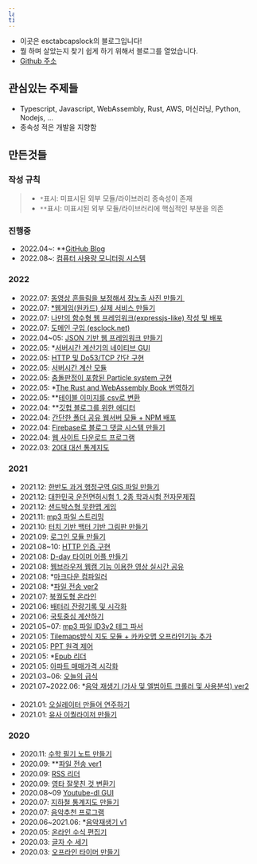 ```yaml
---
layout: page
title: About
---
```


- 이곳은 esctabcapslock의 블로그입니다!
- 뭘 하며 살았는지 찾기 쉽게 하기 위해서 블로그를 열었습니다.
- [Github 주소](https://github.com/esctabcapslock)

## 관심있는 주제들
- Typescript, Javascript, WebAssembly, Rust, AWS, 머신러닝, Python, Nodejs, ...
- 종속성 적은 개발을 지향함

## 만든것들
### 작성 규칙

> - `*`표시: 미표시된 외부 모듈/라이브러리 종속성이 존재
> - `**`표시: 미표시된 외부 모듈/라이브러리에 핵심적인 부분을 의존

### 진행중
- 2022.04~: **[GitHub Blog](https://esctabcapslock.github.io/) <span class="langlogo firebase" title="Firebase"></span><span class="langlogo jekyll" title="Jekyll"></span><span class="langlogo HTML5" title="HTML5"></span><span class="langlogo github" title="Github Pages"></span>  
- 2022.08~: [컴퓨터 사용량 모니터링 시스템](https://github.com/esctabcapslock/timetime) <span class="langlogo rust" title="Rust 1.62"></span><span class="langlogo ms" title="Win32 API"></span><span class="langlogo nodejs" title="Nodejs 16.14.2"></span><span class="langlogo electron" title="ElectronJs 20.0.0"></span><span class="langlogo HTML5" title="HTML5"></span>


### 2022
- 2022.07: [동영상 흔들림을 보정해서 장노출 사진 만들기 ](https://github.com/esctabcapslock/longExposure) <span class="langlogo python" title="Python 3.10"></span><span class="langlogo opencv" title="Opencv 4.?"></span>
- 2022.07: [*웹게임(원카드) 실제 서비스 만들기](https://github.com/esctabcapslock/longExposure) <span class="langlogo nodejs" title="Nodejs 16.14.2"></span><span class="langlogo HTML5" title="HTML5"></span><span class="langlogo aws" title="AWS E2C"></span><span class="langlogo nginx" title="Nginx 1.22"></span>
- 2022.07: [나만의 함수형 웹 프레임워크(expressjs-like) 작성 및 배포](https://github.com/esctabcapslock/httptree) <span class="langlogo nodejs" title="Nodejs 16.14.2"></span><span class="langlogo npm" title="NPM"></span>
- 2022.07: [도메인 구입 (esclock.net)](https://blog.esclock.net/awsdomainnaame.html) <span class="langlogo aws" title="AWS Route53"></span>
- 2022.04~05: [JSON 기반 웹 프레임워크 만들기](https://github.com/esctabcapslock/JSON2Server) <span class="langlogo nodejs" title="Nodejs 16.14.2"></span><span class="langlogo HTML5" title="HTML5"></span><span class="langlogo sqlite" title="sqlite 3"></span><span class="langlogo typescript" title="typescript 4.6.3"></span>
- 2022.05: *[서버시간 계산기의 네이티브 GUI](https://github.com/esctabcapslock/pickpick) <span class="langlogo rust" title="rust"></span><span class="langlogo iced" title="iced 0.4"></span>
- 2022.05: [HTTP 및 Do53/TCP 간단 구현](https://github.com/esctabcapslock/pickpick/blob/master/src/dns.rs) <span class="langlogo rust" title="rust"></span>
- 2022.05: [서버시간 계산 모듈](https://github.com/esctabcapslock/pickpick/blob/master/src/lib.rs) <span class="langlogo rust" title="rust"></span>
- 2022.05: [충돌판정이 포함된  Particle system 구현](https://github.com/esctabcapslock/startpage) <span class="langlogo HTML5" title="HTML5"></span>
- 2022.05: *[The Rust and WebAssembly Book 번역하기](https://github.com/esctabcapslock/rustwasmbook-ko) <span class="langlogo rust" title="rust"></span><span class="langlogo webassembly" title="webassembly"></span>
- 2022.05: **[테이블 이미지를 csv로 변환](https://github.com/esctabcapslock/tableOCR) <span class="langlogo python" title="Python 3.10"></span><span class="langlogo HTML5" title="HTML5"></span>
- 2022.04: **[깃헙 블로그를 위한 에디터](https://esctabcapslock.github.io/editer_for_my_github_blog/asset/index.html) <span class="langlogo HTML5" title="HTML5"></span><span class="langlogo mathjax" title="Mathjax"></span>
- 2022.04: [간단한 폴더 공유 웹서버 모듈 + NPM 배포](https://github.com/esctabcapslock/onweb) <span class="langlogo nodejs" title="Nodejs 16.14.2"></span><span class="langlogo npm" title="NPM"></span>
- 2022.04: [Firebase로 블로그 댓글 시스템 만들기](https://esctabcapslock.github.io/firebase만들기.html) <span class="langlogo firebase" title="Firebase"></span><span class="langlogo HTML5" title="HTML5"></span>
- 2022.04: [웹 사이트 다운로드 프로그램](https://github.com/esctabcapslock/website_download) <span class="langlogo typescript" title="typescript 4.6.3"></span><span class="langlogo nodejs" title="Nodejs 16.14.2"></span>
- 2022.03: [20대 대선 통계지도](https://github.com/esctabcapslock/ElectionMap) <span class="langlogo qgis" title="QGIS 3.6.10"></span><span class="langlogo nodejs" title="Nodejs 16.14.2"></span>


### 2021

- 2021.12: [한반도 과거 행정구역 GIS 파일 만들기](https://github.com/esctabcapslock/boundary_before) <span class="langlogo qgis" title="QGIS 3.6.10"></span><span class="langlogo nodejs" title="Nodejs 16.14.2"></span>
- 2021.12: [대한민국 운전면허시험 1, 2종 학과시험 전자문제집](https://esctabcapslock.github.io/driving_problem/asset/index.html ) <span class="langlogo HTML5" title="HTML5"></span> 
- 2021.12: [샌드박스형 무한맵 게임](https://github.com/esctabcapslock/processing_box2d) <span class="langlogo processing" title="Processing 4.0"></span><span class="langlogo box2d" title="Box2D for Processing"></span>
- 2021.11: [mp3 파일 스트리밍](https://github.com/esctabcapslock/Js_Music_Player_2/blob/main/modules/mp3_split.ts) <span class="langlogo nodejs" title="Nodejs 16.14.2"></span><span class="langlogo HTML5" title="HTML5"></span><span class="langlogo typescript" title="typescript 4.6.3"></span>
- 2021.10: [터치 기반 백터 기반 그림판 만들기](https://esctabcapslock.github.io/JS_touch/벡터%20그림판/휠관련.html) <span class="langlogo HTML5" title="HTML5"></span> 
- 2021.09: [로그인 모듈 만들기](https://github.com/esctabcapslock/file_send_2/tree/main/module/login) <span class="langlogo nodejs" title="Nodejs 16.14.2"></span><span class="langlogo HTML5" title="HTML5"></span> 
- 2021.08~10: [HTTP 인증 구현](https://github.com/esctabcapslock/Subscription_everything/blob/main/module/digest.js) <span class="langlogo nodejs" title="Nodejs 16.14.2"></span>
- 2021.08: [D-day 타이머 어플 만들기](https://github.com/esctabcapslock/exam_time) <span class="langlogo kotlin" title="Kotlin"></span><span class="langlogo HTML5" title="HTML5"></span>  
- 2021.08: [웹브라우저 웹캠 기능 이용한 영상 실시간 공유](https://github.com/esctabcapslock/Browser_Webcam) <span class="langlogo HTML5" title="HTML5"></span><span class="langlogo nodejs" title="Nodejs 16.14.2"></span>
- 2021.08: *[마크다운 컴파일러](https://github.com/esctabcapslock/Markdown_Compiler) <span class="langlogo HTML5" title="HTML5"></span><span class="langlogo nodejs" title="Nodejs 16.14.2"></span>
- 2021.08: *[파일 전송 ver2](https://github.com/esctabcapslock/file_send_2) <span class="langlogo HTML5" title="HTML5"></span><span class="langlogo nodejs" title="Nodejs 16.14.2"></span>
- 2021.07: [북궐도형 온라인](https://esctabcapslock.github.io/Gyeongbokgung/) <span class="langlogo HTML5" title="HTML5"></span><span class="langlogo python" title="Python 3.9"></span><span class="langlogo jupyter" title="Jupyter Notebook"></span><span class="langlogo PIL"></span>
- 2021.06: [배터리 잔량기록 및 시각화](https://github.com/esctabcapslock/Battery_record/) <span class="langlogo HTML5" title="HTML5"></span><span class="langlogo nodejs" title="Nodejs 16.14.2"></span><span class="langlogo c"></span>
- 2021.06: [국토중심 계산하기](https://github.com/esctabcapslock/center_of_population/) <span class="langlogo python" title="Python 3.9"></span>
- 2021.05~07: [mp3 파일 ID3v2 테그 파서](https://github.com/esctabcapslock/Js_Music_Player_2/blob/main/modules/ID3v2_parse.js) <span class="langlogo nodejs" title="Nodejs 16.14.2"></span>
- 2021.05: [Tilemaps방식 지도 모듈 + 카카오맵 오프라인기능 추가](https://github.com/esctabcapslock/kakaomap_offline) <span class="langlogo HTML5" title="HTML5"></span><span class="langlogo nodejs" title="Nodejs 16.14.2"></span>
- 2021.05: [PPT 원격 제어](https://github.com/esctabcapslock/PPT_Remote_Control) <span class="langlogo HTML5" title="HTML5"></span><span class="langlogo nodejs" title="Nodejs 16.14.2"></span>
- 2021.05: *[Epub 리더](https://github.com/esctabcapslock/epub_reader) <span class="langlogo HTML5" title="HTML5"></span><span class="langlogo nodejs" title="Nodejs 16.14.2"></span>
- 2021.05: [아파트 매매가격 시각화](https://esctabcapslock.github.io/Apartment_Actual_Price/2(읍면동).html) <span class="langlogo HTML5" title="HTML5"></span><span class="langlogo python" title="Python 3.9"></span><span class="langlogo jupyter" title="Jupyter Notebook"></span>
- 2021.03~06: [오늘의 급식](https://esctabcapslock.github.io/sasameal/) <span class="langlogo HTML5" title="HTML5"></span> 
- 2021.07~2022.06: *[음악 재생기 (가사 및 엘범아트 크롤러 및 사용분석) ver2](https://github.com/esctabcapslock/Js_Music_Player_2) <span class="langlogo nodejs" title="Nodejs 16.14.2"></span><span class="langlogo HTML5" title="HTML5"></span><span class="langlogo sqlite" title="sqlite 3"></span><span class="langlogo typescript" title="typescript 4.6.3"></span>
- 2021.01: [오실레이터 만들어 연주하기](https://esctabcapslock.github.io/WebAudioAPI/멜로디.html) <span class="langlogo HTML5" title="HTML5"></span> 
- 2021.01: [유사 이퀄라이저 만들기](https://esctabcapslock.github.io/WebAudioAPI/푸리에.html) <span class="langlogo HTML5" title="HTML5"></span> 


### 2020

- 2020.11: [수학 필기 노트 만들기](https://github.com/esctabcapslock/latex_math_reader) <span class="langlogo HTML5" title="HTML5"></span><span class="langlogo nodejs" title="Nodejs 14.?"></span><span class="langlogo mathjax" title="Mathjax"></span>
- 2020.09: **[파일 전송 ver1](https://github.com/esctabcapslock/file_send) <span class="langlogo HTML5" title="HTML5"></span><span class="langlogo nodejs" title="Nodejs 14.?"></span>
- 2020.09: [RSS 리더](https://github.com/esctabcapslock/RSS_reader) <span class="langlogo HTML5" title="HTML5"></span><span class="langlogo nodejs" title="Nodejs 14.?"></span>
- 2020.09: [영타 잘못친 것 변환기](https://esctabcapslock.github.io/wrong-ko/한영변환.html) <span class="langlogo HTML5" title="HTML5"></span> 
- 2020.08~09 [Youtube-dl GUI](https://github.com/esctabcapslock/youtube-dl_UI) <span class="langlogo cplusplus" title="C++"></span><span class="langlogo MFC" title="MFC"></span> 
- 2020.07: [지하철 통계지도 만들기](https://github.com/esctabcapslock/Python_Performance_Assessment/tree/main/%232.%20%EC%A7%80%ED%95%98%EC%B2%A0%20%ED%86%B5%EA%B3%84%EC%A7%80%EB%8F%84%20(%EC%B2%B4%EC%A0%90X)) <span class="langlogo python" title="Python 3.8"></span>
- 2020.07: [음악추천 프로그램](https://github.com/esctabcapslock/Python_Performance_Assessment/blob/main/%231.%20%EC%9D%8C%EC%95%85%EC%B6%94%EC%B2%9C%20(%EC%B2%B4%EC%A0%90%20O)) <span class="langlogo python" title="Python 3.8"></span>
- 2020.06~2021.06: *[음악재생기 v1](https://github.com/esctabcapslock/Js_Music_Player)  <span class="langlogo HTML5" title="HTML5"></span><span class="langlogo nodejs" title="Nodejs 14.?"></span>
- 2020.05: [온라인 수식 편집기](https://esctabcapslock.github.io/1/LaTex%EC%97%B0%EC%8A%B5.html) <span class="langlogo HTML5" title="HTML5"></span><span class="langlogo mathjax" title="Mathjax"></span>
- 2020.03: [글자 수 세기](https://esctabcapslock.github.io/1/5(글자수세기).html) <span class="langlogo HTML5" title="HTML5"></span> 
- 2020.03: [오프라인 타이머 만들기](https://esctabcapslock.github.io/1/8(%EC%98%A4%ED%94%84%EB%9D%BC%EC%9D%B8%20%ED%83%80%EC%9D%B4%EB%A8%B8).html) <span class="langlogo HTML5" title="HTML5"></span> 


<style>
    span{
    /*background-size: cover;*/
    background-size: 1em;
    height:1em;
    width: 1em;
    display: inline-block;  
    overflow: hidden;
    }
    .nodejs{background-image:url('assets/img/node.png')}
    .python{background-image:url('assets/img/python.png')}
    .qgis{background-image:url('assets/img/qgis.png')}
    .typescript{background-image:url('assets/img/typescript.png')}
    .firebase{background-image:url('assets/img/firebase.png')}
    .sqlite{background-image:url('assets/img/sqlite.png')}
    .jekyll{background-image:url('assets/img/jekyll.ico')}
    .cplusplus{background-image:url('assets/img/cplusplus.png')}
    .c{background-image:url('assets/img/c.png')}
    .HTML5{background-image:url('assets/img/HTML5.png')}
    .processing{background-image:url('assets/img/processing.png')}
    .kotlin{background-image:url('assets/img/kotlin.png')}
    .MFC{background-image:url('assets/img/mfc.png')}
    .box2d{background-image:url('assets/img/box2d.png')}
    .mathjax{background-image:url('assets/img/mathjax.ico')}
    .github{background-image:url('assets/img/github.png')}
    .jupyter{background-image:url('assets/img/jupyter.ico')}
    .npm{background-image:url('assets/img/npm.png')}
    .webassembly{background-image:url('assets/img/webassembly.ico')}
    .rust{background-image:url('assets/img/rust.png')}
    .iced{background-image:url('assets/img/iced.png')}
    .opencv{background-image:url('assets/img/opencv.png')}
    .aws{background-image:url('assets/img/aws.ico')}
    .nginx{background-image:url('assets/img/nginx.png')}
    .electron{background-image:url('assets/img/electron.ico')}
    .ms{background-image:url('assets/img/ms.ico')}
    @media (prefers-color-scheme: dark) {
        .rust{filter:invert(0) !important;}
        .github{filter:invert(0) !important;}
    }

</style>
